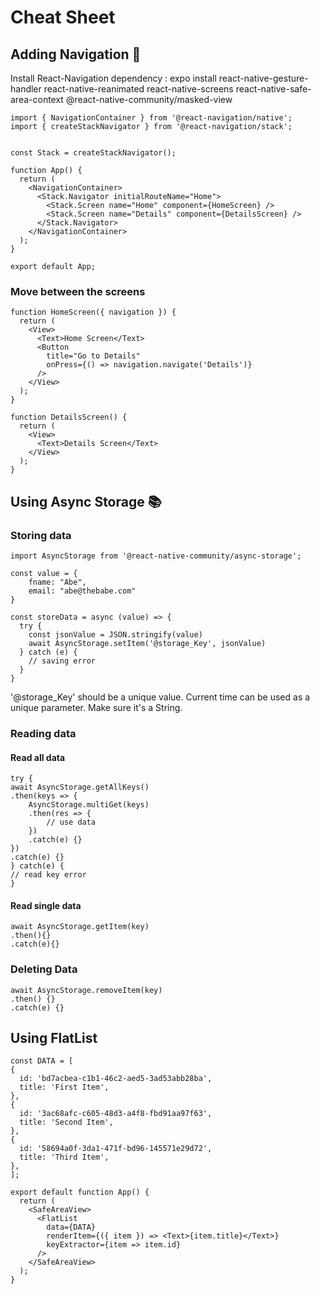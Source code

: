 # Cheat Sheet

## Adding Navigation 🏃

  Install React-Navigation dependency : expo install react-native-gesture-handler react-native-reanimated react-native-screens react-native-safe-area-context @react-native-community/masked-view
    
    import { NavigationContainer } from '@react-navigation/native';
    import { createStackNavigator } from '@react-navigation/stack';
    
    
    const Stack = createStackNavigator();

    function App() {
      return (
        <NavigationContainer>
          <Stack.Navigator initialRouteName="Home">
            <Stack.Screen name="Home" component={HomeScreen} />
            <Stack.Screen name="Details" component={DetailsScreen} />
          </Stack.Navigator>
        </NavigationContainer>
      );
    }

    export default App;
    
   ### Move between the screens
   
    function HomeScreen({ navigation }) {
      return (
        <View>
          <Text>Home Screen</Text>
          <Button
            title="Go to Details"
            onPress={() => navigation.navigate('Details')}
          />
        </View>
      );
    }
    
    function DetailsScreen() {
      return (
        <View>
          <Text>Details Screen</Text>
        </View>
      );
    }
    
## Using Async Storage 📚

### Storing data

    import AsyncStorage from '@react-native-community/async-storage';

    const value = {
        fname: "Abe",
        email: "abe@thebabe.com"
    }
    
    const storeData = async (value) => {
      try {
        const jsonValue = JSON.stringify(value)
        await AsyncStorage.setItem('@storage_Key', jsonValue)
      } catch (e) {
        // saving error
      }
    }
    
  '@storage_Key' should be a unique value. Current time can be used as a unique parameter. Make sure it's a String.
  
### Reading data

#### Read all data
  
    try {
    await AsyncStorage.getAllKeys()
    .then(keys => {
        AsyncStorage.multiGet(keys)
        .then(res => {
            // use data
        })
        .catch(e) {}
    })
    .catch(e) {}
    } catch(e) {
    // read key error
    }
    
#### Read single data

    await AsyncStorage.getItem(key)
    .then(){}
    .catch(e){}
    
### Deleting Data

    await AsyncStorage.removeItem(key)
    .then() {}
    .catch(e) {}
    
## Using FlatList
    const DATA = [
    {
      id: 'bd7acbea-c1b1-46c2-aed5-3ad53abb28ba',
      title: 'First Item',
    },
    {
      id: '3ac68afc-c605-48d3-a4f8-fbd91aa97f63',
      title: 'Second Item',
    },
    {
      id: '58694a0f-3da1-471f-bd96-145571e29d72',
      title: 'Third Item',
    },
    ];
    
    export default function App() {
      return (
        <SafeAreaView>
          <FlatList
            data={DATA}
            renderItem={({ item }) => <Text>{item.title}</Text>}
            keyExtractor={item => item.id}
          />
        </SafeAreaView>
      );
    }

    
